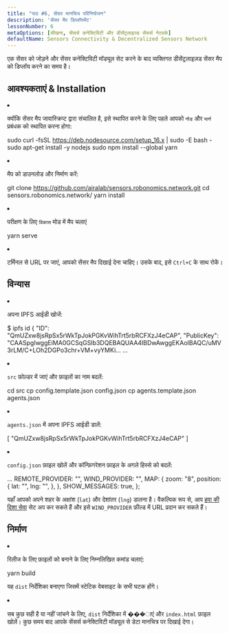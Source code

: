 ```yaml
---
title: "पाठ #6, सेंसर मानचित्र परिनियोजन"
description: 'सेंसर मैप डिप्लॉयमेंट'
lessonNumber: 6
metaOptions: [सीखना, सेंसर्स कनेक्टिविटी और डीसेंट्रलाइज्ड सेंसर्स नेटवर्क]
defaultName: Sensors Connectivity & Decentralized Sensors Network
---
```


एक सेंसर को जोड़ने और सेंसर कनेक्टिविटी मॉड्यूल सेट करने के बाद व्यक्तिगत डीसेंट्रलाइज़ड सेंसर मैप को डिप्लॉय करने का समय है।


## आवश्यकताएं & Installation

<List type="numbers">

<li>

क्योंकि सेंसर मैप जावास्क्रिप्ट द्वारा संचालित है, इसे स्थापित करने के लिए पहले आपको `नोड` और `यार्न` प्रबंधक को स्थापित करना होगा:

<LessonCodeWrapper codeClass="big-code" language="bash">sudo curl -fsSL https://deb.nodesource.com/setup_16.x | sudo -E bash -
sudo apt-get install -y nodejs
sudo npm install --global yarn</LessonCodeWrapper>

</li>

<li>

मैप को डाउनलोड और निर्माण करें:

<LessonCodeWrapper codeClass="big-code" language="bash">git clone https://github.com/airalab/sensors.robonomics.network.git
cd sensors.robonomics.network/
yarn install</LessonCodeWrapper>

</li>

<li>

परीक्षण के लिए `विकास` मोड में मैप चलाएं

<LessonCodeWrapper language="bash">yarn serve</LessonCodeWrapper>

</li>

<li>

टर्मिनल से URL पर जाएं, आपको सेंसर मैप दिखाई देना चाहिए। उसके बाद, इसे `Ctrl+C` के साथ रोकें।

</li>

</List>

## विन्यास

<List type="numbers">

<li>

अपना IPFS आईडी खोजें:

<LessonCodeWrapper codeClass="big-code" language="bash">$ ipfs id
{
	"ID": "QmUZxw8jsRpSx5rWkTpJokPGKvWihTrt5rbRCFXzJ4eCAP",
	"PublicKey": "CAASpgIwggEiMA0GCSqGSIb3DQEBAQUAA4IBDwAwggEKAoIBAQC/uMV3rLM/C+LOh2DGPo3chr+VM+vyYMKi...
    ...</LessonCodeWrapper>

</li>

<li>

`src` फ़ोल्डर में जाएं और फ़ाइलों का नाम बदलें:

<LessonCodeWrapper codeClass="big-code" language="bash">cd src
cp config.template.json config.json
cp agents.template.json agents.json</LessonCodeWrapper>

</li>

<li>

`agents.json` में अपना IPFS आईडी डालें:

<LessonCodeWrapper codeClass="big-code" language="json">[
  "QmUZxw8jsRpSx5rWkTpJokPGKvWihTrt5rbRCFXzJ4eCAP"
]</LessonCodeWrapper>

</li>

<li>

`config.json` फ़ाइल खोलें और कॉन्फ़िगरेशन फ़ाइल के अगले हिस्से को बदलें:

<LessonCodeWrapper codeClass="big-code" language="json">...
  REMOTE_PROVIDER: "",
  WIND_PROVIDER: "",
  MAP: {
    zoom: "8",
    position: {
      lat: "",
      lng: "",
    },
  },
  SHOW_MESSAGES: true,
};</LessonCodeWrapper>


यहाँ आपको अपने शहर के अक्षांश (`lat`) और देशांतर (`lng`) डालना है। वैकल्पिक रूप से, आप [हवा की दिशा सेवा](https://github.com/danwild/wind-js-server) सेट अप कर सकते हैं और इसे `WIND_PROVIDER` फ़ील्ड में URL प्रदान कर सकते हैं।

</li>

</List>


## निर्माण

<List type="numbers">

<li>

रिलीज के लिए फ़ाइलों को बनाने के लिए निम्नलिखित कमांड चलाएं:

<LessonCodeWrapper language="bash">yarn build</LessonCodeWrapper>

यह `dist` निर्देशिका बनाएगा जिसमें स्टेटिक वेबसाइट के सभी घटक होंगे।

</li>

<li>

सब कुछ सही है या नहीं जांचने के लिए, `dist` निर्देशिका में ���ाएं और `index.html` फ़ाइल खोलें। कुछ समय बाद आपके सेंसर्स कनेक्टिविटी मॉड्यूल से डेटा मानचित्र पर दिखाई देगा।

</li>

</List>


